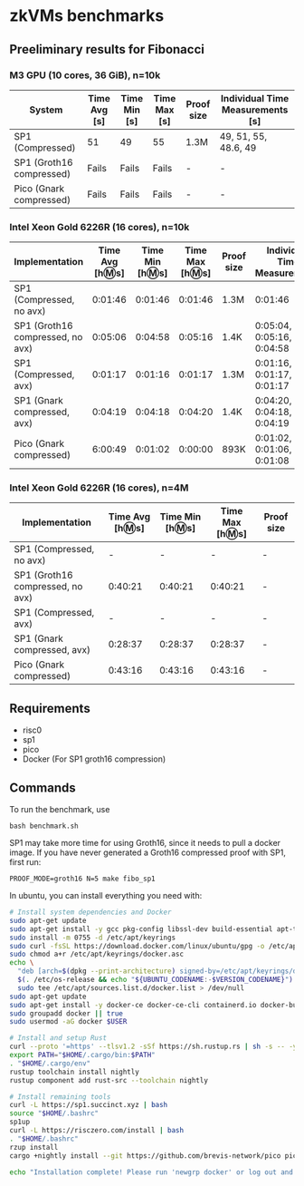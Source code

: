 # zkVMs benchmarks

## Preeliminary results for Fibonacci

### M3 GPU (10 cores, 36 GiB), n=10k

| System | Time Avg [s] | Time Min [s] | Time Max [s] | Proof size | Individual Time Measurements [s] |
|--------|-------------|--------------|--------------|------------|--------------------------------|
| SP1 (Compressed) | 51 | 49 | 55 | 1.3M | 49, 51, 55, 48.6, 49 |
| SP1 (Groth16 compressed) | Fails | Fails | Fails | - | - |
| Pico (Gnark compressed) | Fails | Fails | Fails | - | - |

### Intel Xeon Gold 6226R (16 cores), n=10k

| Implementation | Time Avg [h:m:s] | Time Min [h:m:s] | Time Max [h:m:s] | Proof size | Individual Time Measurements |
|----------------|------------------|------------------|------------------|------------|----------------------------|
| SP1 (Compressed, no avx) | 0:01:46 | 0:01:46 | 0:01:46 | 1.3M | 0:01:46 |
| SP1 (Groth16 compressed, no avx) | 0:05:06 | 0:04:58 | 0:05:16 | 1.4K | 0:05:04, 0:05:16, 0:04:58 |
| SP1 (Compressed, avx) | 0:01:17 | 0:01:16 | 0:01:17 | 1.3M | 0:01:16, 0:01:17, 0:01:17 |
| SP1 (Gnark compressed, avx) | 0:04:19 | 0:04:18 | 0:04:20 | 1.4K | 0:04:20, 0:04:18, 0:04:19 |
| Pico (Gnark compressed) | 6:00:49 | 0:01:02 | 0:00:00 | 893K | 0:01:02, 0:01:06, 0:01:08 |

### Intel Xeon Gold 6226R (16 cores), n=4M

| Implementation | Time Avg [h:m:s] | Time Min [h:m:s] | Time Max [h:m:s] | Proof size |
|----------------|------------------|------------------|------------------|------------|
| SP1 (Compressed, no avx) | - | - | - | - |
| SP1 (Groth16 compressed, no avx) | 0:40:21 | 0:40:21 | 0:40:21 | - |
| SP1 (Compressed, avx) | - | - | - | - |
| SP1 (Gnark compressed, avx) | 0:28:37 | 0:28:37 | 0:28:37 | - |
| Pico (Gnark compressed) | 0:43:16 | 0:43:16 | 0:43:16 | - |

## Requirements

- risc0
- sp1
- pico
- Docker (For SP1 groth16 compression)

## Commands

To run the benchmark, use

```bash benchmark.sh```

SP1 may take more time for using Groth16, since it needs to pull a docker image. If you have never generated a Groth16 compressed proof with SP1, first run:

```PROOF_MODE=groth16 N=5 make fibo_sp1```

In ubuntu, you can install everything you need with:

```sh
# Install system dependencies and Docker
sudo apt-get update
sudo apt-get install -y gcc pkg-config libssl-dev build-essential apt-transport-https ca-certificates curl software-properties-common
sudo install -m 0755 -d /etc/apt/keyrings
sudo curl -fsSL https://download.docker.com/linux/ubuntu/gpg -o /etc/apt/keyrings/docker.asc
sudo chmod a+r /etc/apt/keyrings/docker.asc
echo \
  "deb [arch=$(dpkg --print-architecture) signed-by=/etc/apt/keyrings/docker.asc] https://download.docker.com/linux/ubuntu \
  $(. /etc/os-release && echo "${UBUNTU_CODENAME:-$VERSION_CODENAME}") stable" | \
  sudo tee /etc/apt/sources.list.d/docker.list > /dev/null
sudo apt-get update
sudo apt-get install -y docker-ce docker-ce-cli containerd.io docker-buildx-plugin docker-compose-plugin
sudo groupadd docker || true
sudo usermod -aG docker $USER

# Install and setup Rust
curl --proto '=https' --tlsv1.2 -sSf https://sh.rustup.rs | sh -s -- -y
export PATH="$HOME/.cargo/bin:$PATH"
. "$HOME/.cargo/env"
rustup toolchain install nightly
rustup component add rust-src --toolchain nightly

# Install remaining tools
curl -L https://sp1.succinct.xyz | bash
source "$HOME/.bashrc"
sp1up
curl -L https://risczero.com/install | bash
. "$HOME/.bashrc"
rzup install
cargo +nightly install --git https://github.com/brevis-network/pico pico-cli

echo "Installation complete! Please run 'newgrp docker' or log out and back in to use Docker without sudo."
```
